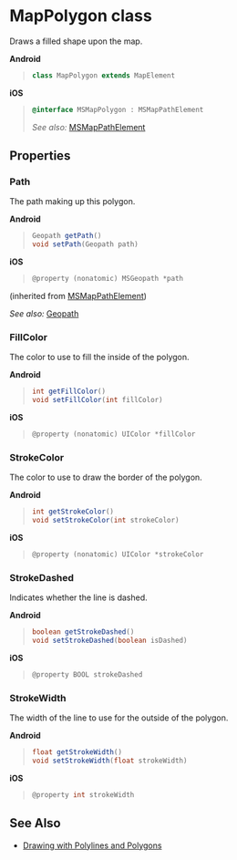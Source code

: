 
# MapPolygon class

Draws a filled shape upon the map.

**Android**

>```java
> class MapPolygon extends MapElement
>```

**iOS**

>```objectivec
> @interface MSMapPolygon : MSMapPathElement
>```  
>_See also:_ [MSMapPathElement](iOS/MSMapPathElement.md)

## Properties

### Path

The path making up this polygon.

**Android**

>```java
> Geopath getPath()  
> void setPath(Geopath path)
>```

**iOS**

>```objectivec
> @property (nonatomic) MSGeopath *path
>```  
(inherited from [MSMapPathElement](iOS/MSMapPathElement.md))

_See also:_  [Geopath](Geopath.md)

### FillColor

The color to use to fill the inside of the polygon.

**Android**

>```java
> int getFillColor()
> void setFillColor(int fillColor)
>```

**iOS**

>```objectivec
> @property (nonatomic) UIColor *fillColor
>```  


### StrokeColor

The color to use to draw the border of the polygon.

**Android**

>```java
> int getStrokeColor() 
> void setStrokeColor(int strokeColor)
>```

**iOS**

>```objectivec
> @property (nonatomic) UIColor *strokeColor
>```  

### StrokeDashed

Indicates whether the line is dashed.

**Android**

>```java
> boolean getStrokeDashed()
> void setStrokeDashed(boolean isDashed)
>```

**iOS**

>```objectivec
> @property BOOL strokeDashed
>```

### StrokeWidth

The width of the line to use for the outside of the polygon.

**Android**

>```java
> float getStrokeWidth()
> void setStrokeWidth(float strokeWidth)
>```

**iOS**

>```objectivec
> @property int strokeWidth
>```

## See Also

* [Drawing with Polylines and Polygons](../map-control-concepts/Drawing_with_Polylines_and_Polygons.md)
